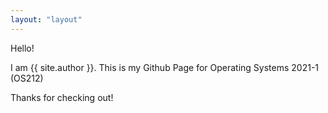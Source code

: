 ```yaml
---
layout: "layout"
---
```


Hello!

I am {{ site.author }}.
This is my Github Page for Operating Systems 2021-1 (OS212)

Thanks for checking out!
